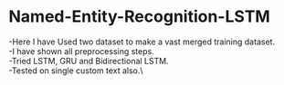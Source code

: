 # Named-Entity-Recognition-LSTM
-Here I have Used two dataset to make a vast merged training dataset.\
-I have shown all preprocessing steps.\
-Tried LSTM, GRU and Bidirectional LSTM.\
-Tested on single custom text also.\
